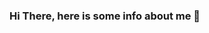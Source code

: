 ### Hi There, here is some info about me 👋

<!--
**codymen/codymen** is a ✨ _special_ ✨ repository because its `README.md` (this file) appears on your GitHub profile.

Here are some ideas to get you started:

**codymen/codymen** is a ✨ _special_ ✨ repository because its `README.md` (this file) appears on your GitHub profile.
Here are some ideas to get you started:
- 🔭 I’m currently working on:  TMS (Transportation Management Software), focusing on improving logistics and trucking operations.
🌱 I’m currently learning:  Vue.js to expand my skills in front-end development and build dynamic web applications.
👯 I’m looking to collaborate on:  Vue.js projects, especially ones related to logistics, trucking, or any other software involving transportation and supply chain management. I'm also open to any project that involves practicing multiple languages and frameworks.
🤔 I’m looking for help with: Advancing my coding skills and improving my familiarity with multiple applications and programming languages. I want to practice more to become more proficient in software development and tackle a wide range of problems.
💬 Ask me about: Feel free to ask me about logistics, trucking, and the overall transportation industry, as it's an area where I have substantial knowledge and experience.
📫 How to reach me:  You can reach me at Konyaxpress@gmail.com for any inquiries, collaborations, or just to chat about tech and logistics!
😄 Pronouns: He/Him.
⚡ Fun fact:  I’ve been involved in logistics for several years, and I love finding innovative ways to streamline and optimize operations within the trucking industry. I also enjoy problem-solving and learning new technologies!
-->
